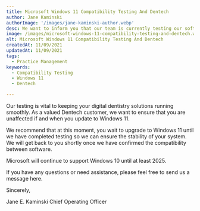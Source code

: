 ```yaml
---
title: Microsoft Windows 11 Compatibility Testing And Dentech
author: Jane Kaminski
authorImage: '/images/jane-kaminski-author.webp'
desc: We want to inform you that our team is currently testing our software’s compatibility with the new Microsoft Windows 11.
image: /images/microsoft-windows-11-compatibility-testing-and-dentech.webp
alt: Microsoft Windows 11 Compatibility Testing And Dentech
createdAt: 11/09/2021
updatedAt: 11/09/2021
tags:
  - Practice Management
keywords:
  - Compatibility Testing
  - Windows 11
  - Dentech

---
```


Our testing is vital to keeping your digital dentistry solutions running smoothly. As a valued Dentech customer, we want to ensure that you are unaffected if and when you update to Windows 11.

We recommend that at this moment, you wait to upgrade to Windows 11 until we have completed testing so we can ensure the stability of your system. We will get back to you shortly once we have confirmed the compatibility between software.

Microsoft will continue to support Windows 10 until at least 2025.

If you have any questions or need assistance, please feel free to send us a message here.

Sincerely,

Jane E. Kaminski
Chief Operating Officer